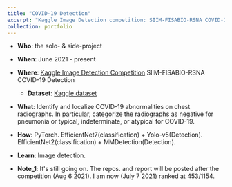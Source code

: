```yaml
---
title: "COVID-19 Detection"
excerpt: "Kaggle Image Detection competition: SIIM-FISABIO-RSNA COVID-19 Detection"
collection: portfolio
---
```


- **Who**: the solo- & side-project
- **When**: June 2021 - present
- **Where**: [Kaggle Image Detection Competition](https://www.kaggle.com/c/siim-covid19-detection) SIIM-FISABIO-RSNA COVID-19 Detection
  - **Dataset**: [Kaggle dataset](https://www.kaggle.com/c/siim-covid19-detection/data)
- **What**:  Identify and localize COVID-19 abnormalities on chest radiographs. In particular, categorize the radiographs as negative for pneumonia or typical, indeterminate, or atypical for COVID-19.
- **How**: PyTorch. EfficientNet7(classification) + Yolo-v5(Detection). EfficientNet2(classification) + MMDetection(Detection).
- **Learn**: Image detection. 

- **Note_1**: It's still going on. The repos. and report will be posted after the competition (Aug 6 2021). I am now (July 7 2021) ranked at 453/1154. 

<!-- ![데이콘](https://user-images.githubusercontent.com/58493928/116183247-67d09d00-a6d2-11eb-93b4-aa0c594e1781.png)
- Through SOTA model evaluations without using pre-trained weights, I ranked the 21st-rank before 14 days to the deadline of submission, and I ranked at 49th of Private LB among 876 participants. This is because I didn't use the Ensemble/stacking models, and stopped submission by updating codes (due to family issues).
- The winner codes used the ensemble/stacking methods.
- [The repository](https://github.com/haenara-shin/DACON_EMNIST.git) is opened to the public. My own codes were written in UCSD-Datahub server, but forgot to download it from there, so it was deleted.
 -->
